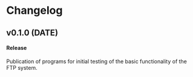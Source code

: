 # Changelog
<!--
## vX.X.X (DATE)

#### Bug Fixes: (Исправления ошибок и неисправностей)
- [# XXX](https : / / github . com / XXX) DESCRIPTION

#### Documenting: (Документирование функционала)
- [# XXX](https : / / github . com / XXX) DESCRIPTION

#### Enhancements: (Улучшения функционала: добавление, изменение)
- [# XXX](https : / / github . com / XXX) DESCRIPTION

#### Deprecated: (Отмеченные устаревшие/удалённые функции/методы)
- [# XXX](https : / / github . com / XXX) DESCRIPTION

#### Security: (Изменения, связанные с безопасностью или исправлением уязвимостей)
- [# XXX](https : / / github . com / XXX) DESCRIPTION

#### Performance: (Изменения, направленные на улучшение производительности)
- [# XXX](https : / / github . com / XXX) DESCRIPTION

#### Refactoring: (Переименование, перестройка или оптимизация кода без изменения функциональности)
- [# XXX](https : / / github . com / XXX) DESCRIPTION

---
-->
## v0.1.0 (DATE)

#### Release

Publication of programs for initial testing of the basic functionality of the FTP system.
